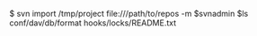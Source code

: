 
$ svn import /tmp/project file:///path/to/repos -m
$svnadmin
$ls
conf/dav/db/format hooks/loсks/README.txt
<!--
**Jonycontraletty/Jonycontraletty** is a ✨ _special_ ✨ repository because its `README.md` (this file) appears on your GitHub profile.

Here are some ideas to get you started:

- 🔭 I’m currently working on ...
- 🌱 I’m currently learning ...
- 👯 I’m looking to collaborate on ...
- 🤔 I’m looking for help with ...
- 💬 Ask me about ...
- 📫 How to reach me: ...
- 😄 Pronouns: ...
- ⚡ Fun fact: ...
-->
